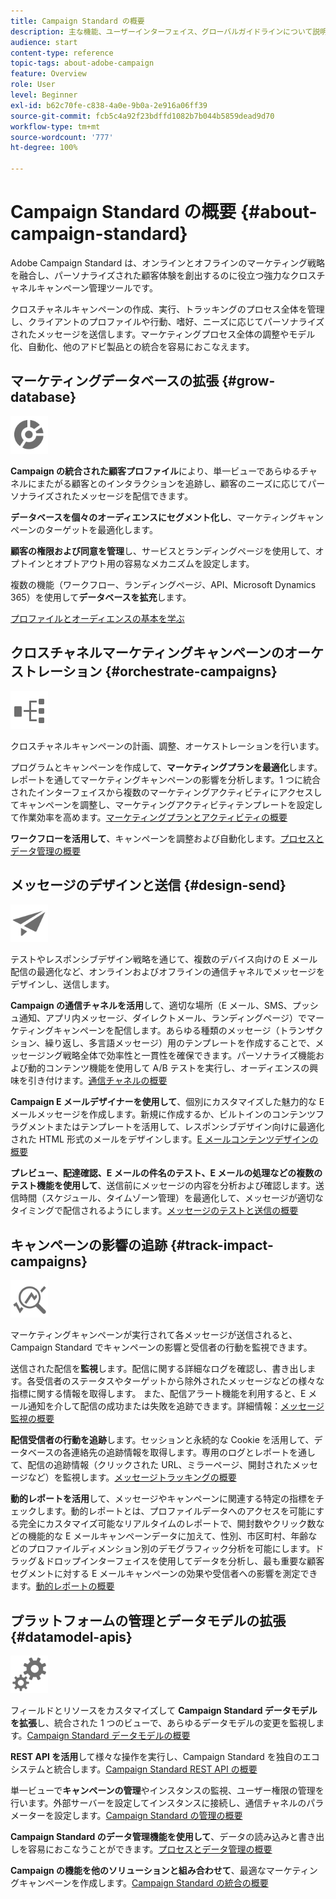 ```yaml
---
title: Campaign Standard の概要
description: 主な機能、ユーザーインターフェイス、グローバルガイドラインについて説明します。
audience: start
content-type: reference
topic-tags: about-adobe-campaign
feature: Overview
role: User
level: Beginner
exl-id: b62c70fe-c838-4a0e-9b0a-2e916a06ff39
source-git-commit: fcb5c4a92f23bdffd1082b7b044b5859dead9d70
workflow-type: tm+mt
source-wordcount: '777'
ht-degree: 100%

---
```


# Campaign Standard の概要 {#about-campaign-standard}

Adobe Campaign Standard は、オンラインとオフラインのマーケティング戦略を融合し、パーソナライズされた顧客体験を創出するのに役立つ強力なクロスチャネルキャンペーン管理ツールです。

クロスチャネルキャンペーンの作成、実行、トラッキングのプロセス全体を管理し、クライアントのプロファイルや行動、嗜好、ニーズに応じてパーソナライズされたメッセージを送信します。マーケティングプロセス全体の調整やモデル化、自動化、他のアドビ製品との統合を容易におこなえます。

## マーケティングデータベースの拡張 {#grow-database}

<img width="60px" alt="条件" src="assets/icon_segment.svg"/>

**Campaign の統合された顧客プロファイル**&#x200B;により、単一ビューであらゆるチャネルにまたがる顧客とのインタラクションを追跡し、顧客のニーズに応じてパーソナライズされたメッセージを配信できます。

**データベースを個々のオーディエンスにセグメント化し**、マーケティングキャンペーンのターゲットを最適化します。

**顧客の権限および同意を管理**&#x200B;し、サービスとランディングページを使用して、オプトインとオプトアウト用の容易なメカニズムを設定します。

複数の機能（ワークフロー、ランディングページ、API、Microsoft Dynamics 365）を使用して&#x200B;**データベースを拡充**&#x200B;します。

[プロファイルとオーディエンスの基本を学ぶ](../../audiences/using/get-started-profiles-and-audiences.md)

## クロスチャネルマーケティングキャンペーンのオーケストレーション {#orchestrate-campaigns}

<img width="60px" alt="条件" src="assets/icon_workflows.svg"/>

クロスチャネルキャンペーンの計画、調整、オーケストレーションを行います。

プログラムとキャンペーンを作成して、**マーケティングプランを最適化**&#x200B;します。レポートを通してマーケティングキャンペーンの影響を分析します。1 つに統合されたインターフェイスから複数のマーケティングアクティビティにアクセスしてキャンペーンを調整し、マーケティングアクティビティテンプレートを設定して作業効率を高めます。[マーケティングプランとアクティビティの概要](../../start/using/programs-and-campaigns.md)

**ワークフローを活用して**、キャンペーンを調整および自動化します。[プロセスとデータ管理の概要](../../automating/using/get-started-workflows.md)

## メッセージのデザインと送信 {#design-send}

<img width="60px" alt="条件" src="assets/icon_send.svg"/>

テストやレスポンシブデザイン戦略を通じて、複数のデバイス向けの E メール配信の最適化など、オンラインおよびオフラインの通信チャネルでメッセージをデザインし、送信します。

**Campaign の通信チャネルを活用**&#x200B;して、適切な場所（E メール、SMS、プッシュ通知、アプリ内メッセージ、ダイレクトメール、ランディングページ）でマーケティングキャンペーンを配信します。あらゆる種類のメッセージ（トランザクション、繰り返し、多言語メッセージ）用のテンプレートを作成することで、メッセージング戦略全体で効率性と一貫性を確保できます。パーソナライズ機能および動的コンテンツ機能を使用して A/B テストを実行し、オーディエンスの興味を引き付けます。[通信チャネルの概要](../../channels/using/get-started-communication-channels.md)

**Campaign E メールデザイナーを使用して**、個別にカスタマイズした魅力的な E メールメッセージを作成します。新規に作成するか、ビルトインのコンテンツフラグメントまたはテンプレートを活用して、レスポンシブデザイン向けに最適化された HTML 形式のメールをデザインします。[E メールコンテンツデザインの概要](../../designing/using/designing-content-in-adobe-campaign.md)

**プレビュー、配達確認、E メールの件名のテスト、E メールの処理などの複数のテスト機能を使用して**、送信前にメッセージの内容を分析および確認します。送信時間（スケジュール、タイムゾーン管理）を最適化して、メッセージが適切なタイミングで配信されるようにします。[メッセージのテストと送信の概要](../../sending/using/get-started-sending-messages.md)

## キャンペーンの影響の追跡 {#track-impact-campaigns}

<img width="60px" alt="条件" src="assets/icon_report.svg"/>

マーケティングキャンペーンが実行されて各メッセージが送信されると、Campaign Standard でキャンペーンの影響と受信者の行動を監視できます。

送信された配信を&#x200B;**監視**します。配信に関する詳細なログを確認し、書き出します。各受信者のステータスやターゲットから除外されたメッセージなどの様々な指標に関する情報を取得します。
また、配信アラート機能を利用すると、E メール通知を介して配信の成功または失敗を追跡できます。詳細情報：[メッセージ監視の概要](../../sending/using/monitoring-a-delivery.md)

**配信受信者の行動を追跡**&#x200B;します。セッションと永続的な Cookie を活用して、データベースの各連絡先の追跡情報を取得します。専用のログとレポートを通して、配信の追跡情報（クリックされた URL、ミラーページ、開封されたメッセージなど）を監視します。[メッセージトラッキングの概要](../../sending/using/tracking-messages.md)

**動的レポートを活用**&#x200B;して、メッセージやキャンペーンに関連する特定の指標をチェックします。動的レポートとは、プロファイルデータへのアクセスを可能にする完全にカスタマイズ可能なリアルタイムのレポートで、開封数やクリック数などの機能的な E メールキャンペーンデータに加えて、性別、市区町村、年齢などのプロファイルディメンション別のデモグラフィック分析を可能にします。ドラッグ＆ドロップインターフェイスを使用してデータを分析し、最も重要な顧客セグメントに対する E メールキャンペーンの効果や受信者への影響を測定できます。[動的レポートの概要](../../reporting/using/about-dynamic-reports.md)

## プラットフォームの管理とデータモデルの拡張 {#datamodel-apis}

<img width="60px" alt="条件" src="assets/icon_admin.svg"/>

フィールドとリソースをカスタマイズして **Campaign Standard データモデルを拡張**&#x200B;し、統合された 1 つのビューで、あらゆるデータモデルの変更を監視します。[Campaign Standard データモデルの概要](../../developing/using/get-started-data-model.md)

**REST API を活用**&#x200B;して様々な操作を実行し、Campaign Standard を独自のエコシステムと統合します。[Campaign Standard REST API の概要](../../api/using/get-started-apis.md)

単一ビューで&#x200B;**キャンペーンの管理**&#x200B;やインスタンスの監視、ユーザー権限の管理を行います。外部サーバーを設定してインスタンスに接続し、通信チャネルのパラメーターを設定します。[Campaign Standard の管理の概要](../../administration/using/get-started-campaign-administration.md)

**Campaign Standard のデータ管理機能を使用して**、データの読み込みと書き出しを容易におこなうことができます。[プロセスとデータ管理の概要](../../automating/using/get-started-workflows.md)

**Campaign の機能を他のソリューションと組み合わせて**、最適なマーケティングキャンペーンを作成します。[Campaign Standard の統合の概要](../../integrating/using/get-started-campaign-integrations.md)
